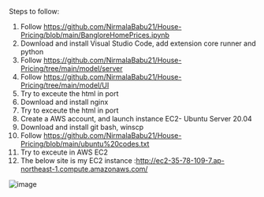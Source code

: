 Steps to follow:


1. Follow https://github.com/NirmalaBabu21/House-Pricing/blob/main/BangloreHomePrices.ipynb
2. Download and install Visual Studio Code, add extension core runner and python
3. Follow https://github.com/NirmalaBabu21/House-Pricing/tree/main/model/server
4. Follow https://github.com/NirmalaBabu21/House-Pricing/tree/main/model/UI
5. Try to exceute the html in port 
6. Download and install nginx
7. Try to exceute the html in port 
8. Create a AWS account, and launch instance EC2- Ubuntu Server 20.04
9. Download and install git bash, winscp
10. Follow https://github.com/NirmalaBabu21/House-Pricing/blob/main/ubuntu%20codes.txt
11. Try to exceute in AWS EC2 
12. The below site is my EC2 instance :http://ec2-35-78-109-7.ap-northeast-1.compute.amazonaws.com/

![image](https://user-images.githubusercontent.com/103834688/196055473-671bba06-90ee-4b89-bc76-460b4afd036f.png)

